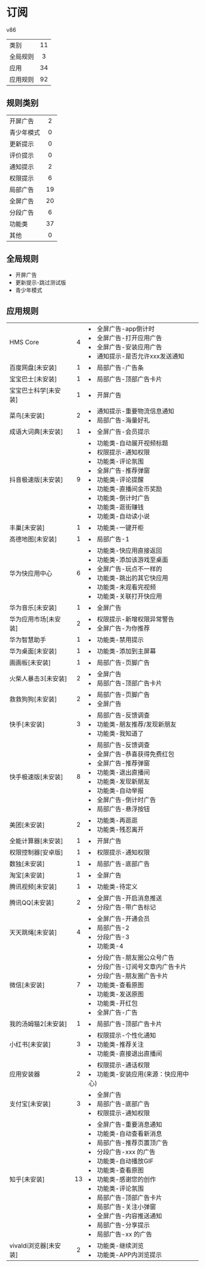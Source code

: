 # 订阅

v86

|||
| - |:-:|
|类别|11|
|全局规则|3|
|应用|34|
|应用规则|92|

## 规则类别

|||
| - |:-:|
|开屏广告|2|
|青少年模式|0|
|更新提示|0|
|评价提示|0|
|通知提示|2|
|权限提示|6|
|局部广告|19|
|全屏广告|20|
|分段广告|6|
|功能类|37|
|其他|0|

## 全局规则

- 开屏广告
- 更新提示-跳过测试版
- 青少年模式

## 应用规则

||||
| - |:-:|-|
|HMS Core|4|<li>全屏广告-app倒计时<li>全屏广告-打开应用广告<li>全屏广告-安装应用广告<li>通知提示-是否允许xxx发送通知|
|百度网盘[未安装]|1|<li>局部广告-广告条|
|宝宝巴士[未安装]|1|<li>局部广告-顶部广告卡片|
|宝宝巴士科学[未安装]|1|<li>开屏广告|
|菜鸟[未安装]|2|<li>通知提示-重要物流信息通知<li>局部广告-海量好礼|
|成语大词典[未安装]|1|<li>全屏广告-会员提示|
|抖音极速版[未安装]|9|<li>功能类-自动展开视频标题<li>权限提示-通知权限<li>功能类-评论氛围<li>全屏广告-推荐弹窗<li>功能类-评论提醒<li>功能类-直播间金币奖励<li>功能类-倒计时广告<li>功能类-逛街赚钱<li>功能类-自动读小说|
|丰巢[未安装]|1|<li>功能类-一键开柜|
|高德地图[未安装]|1|<li>局部广告-1|
|华为快应用中心|6|<li>功能类-快应用直接返回<li>功能类-添加该游戏至桌面<li>全屏广告-玩点不一样的<li>功能类-跳出的其它快应用<li>功能类-未观看完视频<li>功能类-关联打开快应用|
|华为音乐[未安装]|1|<li>全屏广告|
|华为应用市场[未安装]|2|<li>权限提示-新增权限异常警告<li>全屏广告-为你推荐|
|华为智慧助手|1|<li>功能类-禁用提示|
|华为桌面[未安装]|1|<li>功能类-添加到主屏幕|
|画画板[未安装]|1|<li>局部广告-页脚广告|
|火柴人暴击3[未安装]|2|<li>全屏广告<li>局部广告-顶部广告卡片|
|救救狗狗[未安装]|2|<li>局部广告-页脚广告<li>全屏广告|
|快手[未安装]|3|<li>局部广告-反馈调查<li>功能类-朋友推荐/发现新朋友<li>功能类-我知道了|
|快手极速版[未安装]|8|<li>局部广告-反馈调查<li>全屏广告-恭喜获得免费红包<li>全屏广告-推荐弹窗<li>功能类-退出直播间<li>功能类-发现新朋友<li>功能类-自动举报<li>全屏广告-倒计时广告<li>局部广告-悬浮按钮|
|美团[未安装]|2|<li>功能类-再逛逛<li>功能类-残忍离开|
|全能计算器[未安装]|1|<li>开屏广告|
|权限控制器[安卓版]|1|<li>权限提示-通知权限|
|数独[未安装]|1|<li>局部广告-底部广告|
|淘宝[未安装]|1|<li>全屏广告|
|腾讯视频[未安装]|1|<li>功能类-待定义|
|腾讯QQ[未安装]|2|<li>全屏广告-开启消息推送<li>分段广告-带广告标记|
|天天跳绳[未安装]|4|<li>全屏广告-开通会员<li>局部广告-2<li>分段广告-3<li>功能类-4|
|微信[未安装]|7|<li>分段广告-朋友圈公众号广告<li>分段广告-订阅号文章内广告卡片<li>分段广告-朋友圈广告卡片<li>功能类-查看原图<li>功能类-发送原图<li>功能类-开红包<li>全屏广告-广告|
|我的汤姆猫2[未安装]|1|<li>局部广告-顶部广告卡片|
|小红书[未安装]|3|<li>权限提示-个性化通知<li>功能类-推荐关注<li>功能类-直接退出直播间|
|应用安装器|2|<li>权限提示-通话权限<li>功能类-安装应用(来源：快应用中心)|
|支付宝[未安装]|3|<li>全屏广告<li>局部广告-底部广告<li>权限提示-通知权限|
|知乎[未安装]|13|<li>全屏广告-重要消息通知<li>功能类-自动查看新消息<li>局部广告-推荐页置顶广告<li>分段广告-xxx 的广告<li>功能类-自动播放GIF<li>功能类-查看原图<li>功能类-感谢您的创作<li>功能类-评论氛围<li>局部广告-顶部广告卡片<li>局部广告-关注小弹窗<li>全屏广告-内容推送通知<li>局部广告-分享提示<li>局部广告-xx 的广告|
|vivaldi浏览器[未安装]|2|<li>功能类-继续浏览<li>功能类-APP内浏览提示|
